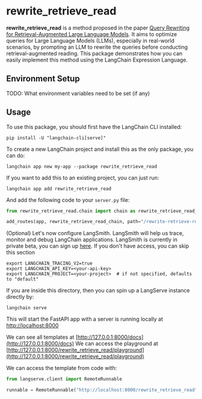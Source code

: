 
# rewrite_retrieve_read

**rewrite_retrieve_read** is a method proposed in the paper [Query Rewriting for Retrieval-Augmented Large Language Models](https://arxiv.org/pdf/2305.14283.pdf). It aims to optimize queries for Large Language Models (LLMs), especially in real-world scenarios, by prompting an LLM to rewrite the queries before conducting retrieval-augmented reading. This package demonstrates how you can easily implement this method using the LangChain Expression Language.

## Environment Setup

TODO: What environment variables need to be set (if any)

## Usage

To use this package, you should first have the LangChain CLI installed:

```shell
pip install -U "langchain-cli[serve]"
```

To create a new LangChain project and install this as the only package, you can do:

```shell
langchain app new my-app --package rewrite_retrieve_read
```

If you want to add this to an existing project, you can just run:

```shell
langchain app add rewrite_retrieve_read
```

And add the following code to your `server.py` file:
```python
from rewrite_retrieve_read.chain import chain as rewrite_retrieve_read_chain

add_routes(app, rewrite_retrieve_read_chain, path="/rewrite-retrieve-read")
```

(Optional) Let's now configure LangSmith. 
LangSmith will help us trace, monitor and debug LangChain applications. 
LangSmith is currently in private beta, you can sign up [here](https://smith.langchain.com/). 
If you don't have access, you can skip this section

```shell
export LANGCHAIN_TRACING_V2=true
export LANGCHAIN_API_KEY=<your-api-key>
export LANGCHAIN_PROJECT=<your-project>  # if not specified, defaults to "default"
```

If you are inside this directory, then you can spin up a LangServe instance directly by:

```shell
langchain serve
```

This will start the FastAPI app with a server is running locally at 
[http://localhost:8000](http://localhost:8000)

We can see all templates at [http://127.0.0.1:8000/docs](http://127.0.0.1:8000/docs)
We can access the playground at [http://127.0.0.1:8000/rewrite_retrieve_read/playground](http://127.0.0.1:8000/rewrite_retrieve_read/playground)  

We can access the template from code with:

```python
from langserve.client import RemoteRunnable

runnable = RemoteRunnable("http://localhost:8000/rewrite_retrieve_read")
```
